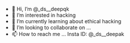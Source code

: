 - 👋 Hi, I’m @_ds__deepqk
- 👀 I’m interested in hacking
- 🌱 I’m currently learning about ethical hacking
- 💞️ I’m looking to collaborate on ...
- 📫 How to reach me ... Insta ID: @_ds__deepak

<!---
_ds__deepak/HYDRADS1 is a ✨ special ✨ repository because its `README.md` (this file) appears on your GitHub profile.
You can click the Preview link to take a look at your changes.
--->
